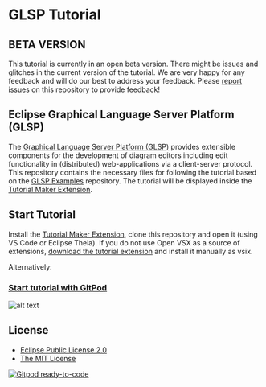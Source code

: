 # GLSP Tutorial

## BETA VERSION
This tutorial is currently in an open beta version. There might be issues and glitches in the current version of the tutorial. We are very happy for any feedback and will do our best to address your feedback. Please [report issues](https://github.com/eclipsesource/glsp-tutorial/issues/new/choose) on this repository to provide feedback!

## Eclipse Graphical Language Server Platform (GLSP)

The [Graphical Language Server Platform (GLSP)](https://github.com/eclipse-glsp/glsp) provides extensible components for the development of diagram editors including edit functionality in (distributed) web-applications via a client-server protocol.
This repository contains the necessary files for following the tutorial based on the [GLSP Examples](https://github.com/eclipse-glsp/glsp-examples) repository. The tutorial will be displayed inside the [Tutorial Maker Extension](https://open-vsx.org/extension/EclipseSource/tutorialmaker).

## Start Tutorial

Install the [Tutorial Maker Extension](https://open-vsx.org/extension/EclipseSource/tutorialmaker), clone this repository and open it (using VS Code or Eclipse Theia). If you do not use Open VSX as a source of extensions, [download the tutorial extension](https://open-vsx.org/api/EclipseSource/tutorialmaker/0.0.3/file/EclipseSource.tutorialmaker-0.0.3.vsix) and install it manually as vsix.

Alternatively:

### [Start tutorial with GitPod](https://gitpod.io/#https://github.com/eclipsesource/glsp-tutorial)

![alt text](https://www.eclipse.org/glsp/images/diagramanimated.gif)

## License

- [Eclipse Public License 2.0](LICENSE)
- [The MIT License](https://opensource.org/licenses/MIT)

[![Gitpod ready-to-code](https://img.shields.io/badge/Gitpod-ready--to--code-blue?logo=gitpod)](https://gitpod.io/#https://github.com/eclipsesource/glsp-tutorial)
